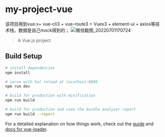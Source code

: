 # my-project-vue
该项目用到vue.x+ vue-cli3 + vue-route3 + Vuex3 + element-ui + axios等技术栈，数据是自己mock得到的；
![微信截图_20220701170724](https://user-images.githubusercontent.com/46336691/176863707-8f00ede9-ea5c-4d76-a1fd-8bce16a91a64.png)


> A Vue.js project

## Build Setup

``` bash
# install dependencies
npm install

# serve with hot reload at localhost:8080
npm run dev

# build for production with minification
npm run build

# build for production and view the bundle analyzer report
npm run build --report
```

For a detailed explanation on how things work, check out the [guide](http://vuejs-templates.github.io/webpack/) and [docs for vue-loader](http://vuejs.github.io/vue-loader).
